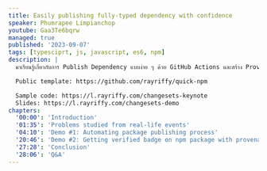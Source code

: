 ```yaml
---
title: Easily publishing fully-typed dependency with confidence
speaker: Phumrapee Limpianchop
youtube: Gaa3Te6bqrw
managed: true
published: '2023-09-07'
tags: [typesciprt, js, javascript, es6, npm]
description: |
  มาเรียนรู้เกี่ยวกับการ Publish Dependency แบบง่าย ๆ ด้วย GitHub Actions และสร้าง Provenance สำหรับแพ็คเกจด้วย npm

  Public template: https://github.com/rayriffy/quick-npm

  Sample code: https://l.rayriffy.com/changesets-keynote
  Slides: https://l.rayriffy.com/changesets-demo
chapters:
  '00:00': 'Introduction'
  '01:35': 'Problems studied from real-life events'
  '04:10': 'Demo #1: Automating package publishing process'
  '20:46': 'Demo #2: Getting verified badge on npm package with provenance statements'
  '27:28': 'Conclusion'
  '28:06': 'Q&A'
---
```

